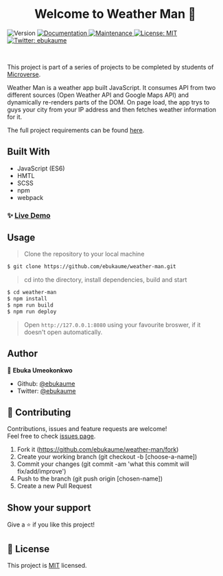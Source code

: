 <h1 align="center">Welcome to Weather Man 👋</h1>
<p>
  <img alt="Version" src="https://img.shields.io/badge/version-1.0.0-blue.svg?cacheSeconds=2592000" />
  <a href="https://github.com/ebukaume/todo-list#readme" target="_blank">
    <img alt="Documentation" src="https://img.shields.io/badge/documentation-yes-brightgreen.svg" />
  </a>
  <a href="https://github.com/ebukaume/todo-list/graphs/commit-activity" target="_blank">
    <img alt="Maintenance" src="https://img.shields.io/badge/Maintained%3F-yes-green.svg" />
  </a>
  <a href="https://github.com/ebukaume/todo-list/blob/master/LICENSE" target="_blank">
    <img alt="License: MIT" src="https://img.shields.io/github/license/ebukaume/todo-list" />
  </a>
  <a href="https://twitter.com/ebukaume" target="_blank">
    <img alt="Twitter: ebukaume" src="https://img.shields.io/twitter/follow/ebukaume.svg?style=social" />
  </a>
</p>

<br>

This project is part of a series of projects to be completed by students of [Microverse](https://www.microverse.org/ 'The Global School for Remote Software Developers!').

Weather Man is a weather app built JavaScript. It consumes API from two different sources (Open Weather API and Google Maps API) and dynamically re-renders parts of the DOM. On page load, the app trys to guys your city from your IP address and then fetches weather information for it.

The full project requirements can be found [here](https://www.theodinproject.com/courses/javascript/lessons/weather-app).

## Built With

- JavaScript (ES6)
- HMTL
- SCSS
- npm
- webpack

### ✨ [Live Demo](https://github.com/ebukaume/weather-man)

## Usage

> Clone the repository to your local machine

```sh
$ git clone https://github.com/ebukaume/weather-man.git
```

> cd into the directory, install dependencies, build and start

```sh
$ cd weather-man
$ npm install
$ npm run build
$ npm run deploy
```

> Open `http://127.0.0.1:8080` using your favourite broswer, if it doesn't open automatically.

## Author

👤 **Ebuka Umeokonkwo**

- Github: [@ebukaume](https://github.com/ebukaume)
- Twitter: [@ebukaume](https://twitter.com/ebukaume)

## 🤝 Contributing

Contributions, issues and feature requests are welcome!<br />Feel free to check [issues page](https://github.com/ebukaume/weather-man/issues).

1. Fork it (https://github.com/ebukaume/weather-man/fork)
2. Create your working branch (git checkout -b [choose-a-name])
3. Commit your changes (git commit -am 'what this commit will fix/add/improve')
4. Push to the branch (git push origin [chosen-name])
5. Create a new Pull Request

## Show your support

Give a ⭐️ if you like this project!

## 📝 License

This project is [MIT](https://github.com/ebukaume/weather-man/blob/master/LICENSE) licensed.
